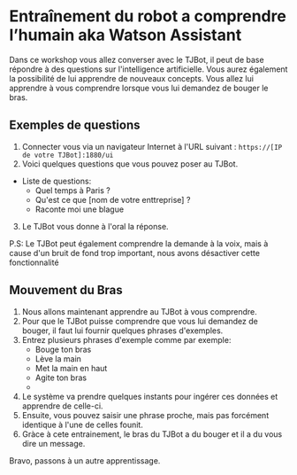 # Entraînement du robot a comprendre l’humain aka Watson Assistant

Dans ce workshop vous allez converser avec le TJBot, il peut de base répondre à des questions sur l'intelligence artificielle.
Vous aurez également la possibilité de lui apprendre de nouveaux concepts. Vous allez lui apprendre à vous comprendre lorsque vous lui demandez de bouger le bras.

## Exemples de questions
1. Connecter vous via un navigateur Internet à l'URL suivant : `https://[IP de votre TJBot]:1880/ui`
2. Voici quelques questions que vous pouvez poser au TJBot. 
- Liste de questions:
    - Quel temps à Paris ? 
    - Qu'est ce que [nom de votre enttreprise] ?
    - Raconte moi une blague 
3. Le TJBot vous donne à l'oral la réponse.

P.S: Le TJBot peut également comprendre la demande à la voix, mais à cause d'un bruit de fond trop important, nous avons désactiver cette fonctionnalité 

## Mouvement du Bras

1. Nous allons maintenant apprendre au TJBot à vous comprendre.
2. Pour que le TJBot puisse comprendre que vous lui demandez de bouger, il faut lui fournir quelques phrases d'exemples.
3. Entrez plusieurs phrases d'exemple comme par exemple: 
    - Bouge ton bras
    - Lève la main
    - Met la main en haut
    - Agite ton bras
    - 
4. Le système va prendre quelques instants pour ingérer ces données et apprendre de celle-ci.
5. Ensuite, vous pouvez saisir une phrase proche, mais pas forcément identique à l'une de celles founit.
6. Gràce à cete entrainement, le bras du TJBot a du bouger et il a du vous dire un message.

Bravo, passons à un autre apprentissage.
